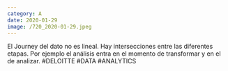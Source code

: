 ```yaml
--- 
category: A 
date: 2020-01-29 
image: /720_2020-01-29.jpeg 
--- 
```


El Journey del dato no es lineal. Hay intersecciones entre las diferentes etapas. Por ejemplo el análisis entra en el momento de transformar y en el de analizar. #DELOITTE #DATA #ANALYTICS